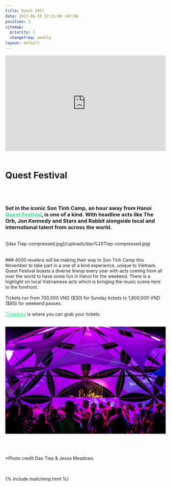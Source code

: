 ```yaml
---
title: Quest 2017
date: 2017-06-30 22:21:00 +07:00
position: 1
sitemap:
  priority: 1
  changefreq: weekly
layout: default
---
```


<iframe width="100%" height="300" src="https://www.youtube.com/embed/KtqqZfscEPY" frameborder="0" allowfullscreen></iframe>


<br>
<br>

# Quest Festival


<br>
<br>


### Set in the iconic Son Tinh Camp, an hour away from Hanoi <a href="http://questfestival.net/" style="color: #1df67f">Quest Festival</a>, is one of a kind. With headline acts like The Orb, Jon Kennedy and Stars and Rabbit alongside local and international talent from across the world.
<br>
  ![dao Tiep-compressed.jpg](/uploads/dao%20Tiep-compressed.jpg)  
<br>
<br>
<br>
### 4000 revelers will be making their way to Son Tinh Camp this November to take part in a one of a kind experience, unique to Vietnam. Quest Festival boasts a diverse lineup every year with acts coming from all over the world to have some fun in Hanoi for the weekend. There is a highlight on local Vietnamese acts which is bringing the music scene here to the forefront.<br><br>Tickets run from 700,000 VND ($30) for Sunday tickets to 1,800,000 VND ($80) for weekend passes.<br><br><a href="https://ticketbox.vn/quest-festival/" style="color: #1df67f">Ticketbox</a> is where you can grab your tickets.

<br>
<br>

![Jesse Meadows-compressed.jpg](/uploads/Jesse%20Meadows-compressed.jpg)
<br>
<br>
<br>


<br>
*Photo credit Dao Tiep & Jesse Meadows
<br>
<br>
<br>

{% include mailchimp.html %}
